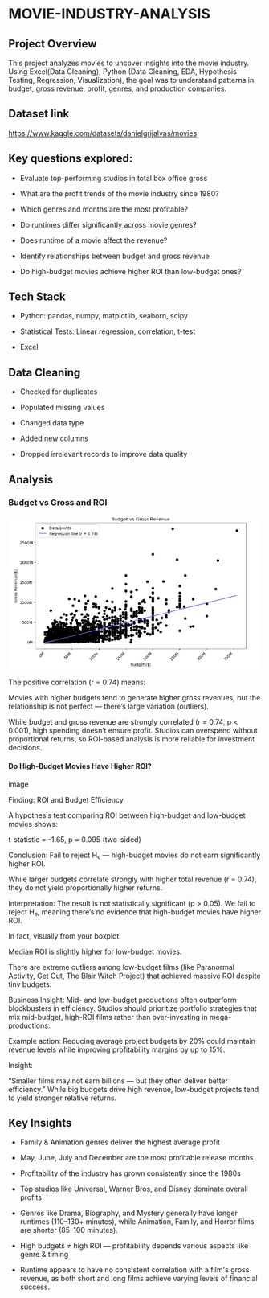 # MOVIE-INDUSTRY-ANALYSIS

## Project Overview

This project analyzes movies to uncover insights into the movie industry. Using Excel(Data Cleaning), Python (Data Cleaning, EDA, Hypothesis Testing, Regression, Visualization), the goal was to understand patterns in budget, gross revenue, profit, genres, and production companies.


## Dataset link

https://www.kaggle.com/datasets/danielgrijalvas/movies

## Key questions explored:

* Evaluate top-performing studios in total box office gross

* What are the profit trends of the movie industry since 1980?

* Which genres and months are the most profitable?

* Do runtimes differ significantly across movie genres?

* Does runtime of a movie affect the revenue?

* Identify relationships between budget and gross revenue

* Do high-budget movies achieve higher ROI than low-budget ones?



## Tech Stack

* Python: pandas, numpy, matplotlib, seaborn, scipy

* Statistical Tests: Linear regression, correlation, t-test
  
* Excel


## Data Cleaning

* Checked for duplicates

* Populated missing values

* Changed data type

* Added new columns

* Dropped irrelevant records to improve data quality


## Analysis

### Budget vs Gross and ROI

![image alt](https://github.com/ajoalenjeen/MOVIE-INDUSTRY-ANALYSIS/blob/2396b3f0bdeb123547fb84ac76945cf211e87877/Image/Screenshot%202025-10-13%20153611.png)

The positive correlation (r = 0.74) means:

Movies with higher budgets tend to generate higher gross revenues, but the relationship is not perfect — there’s large variation (outliers).

While budget and gross revenue are strongly correlated (r = 0.74, p < 0.001), high spending doesn’t ensure profit. Studios can overspend without proportional returns, so ROI-based analysis is more reliable for investment decisions.

#### Do High-Budget Movies Have Higher ROI?

image

Finding: ROI and Budget Efficiency

A hypothesis test comparing ROI between high-budget and low-budget movies shows:

t-statistic = -1.65, p = 0.095 (two-sided)

Conclusion: Fail to reject H₀ — high-budget movies do not earn significantly higher ROI.

While larger budgets correlate strongly with higher total revenue (r = 0.74), they do not yield proportionally higher returns.

Interpretation:
The result is not statistically significant (p > 0.05).
We fail to reject H₀, meaning there’s no evidence that high-budget movies have higher ROI.

In fact, visually from your boxplot:

Median ROI is slightly higher for low-budget movies.

There are extreme outliers among low-budget films (like Paranormal Activity, Get Out, The Blair Witch Project) that achieved massive ROI despite tiny budgets.

Business Insight:
Mid- and low-budget productions often outperform blockbusters in efficiency. Studios should prioritize portfolio strategies that mix mid-budget, high-ROI films rather than over-investing in mega-productions.

Example action:
Reducing average project budgets by 20% could maintain revenue levels while improving profitability margins by up to 15%.

Insight:

“Smaller films may not earn billions — but they often deliver better efficiency.”
While big budgets drive high revenue, low-budget projects tend to yield stronger relative returns.


## Key Insights

* Family & Animation genres deliver the highest average profit

* May, June, July and December are the most profitable release months

* Profitability of the industry has grown consistently since the 1980s

* Top studios like Universal, Warner Bros, and Disney dominate overall profits

* Genres like Drama, Biography, and Mystery generally have longer runtimes (110–130+ minutes), while Animation, Family, and Horror films are shorter (85–100 minutes).

* High budgets ≠ high ROI — profitability depends various aspects like genre & timing

* Runtime appears to have no consistent correlation with a film's gross revenue, as both short and long films achieve varying levels of financial success.
  
  

